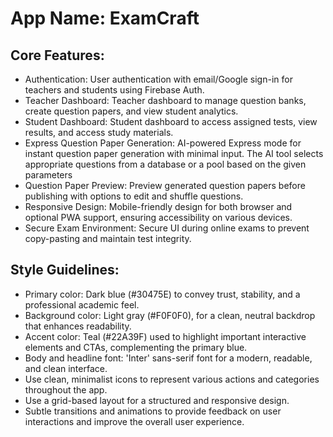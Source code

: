 # **App Name**: ExamCraft

## Core Features:

- Authentication: User authentication with email/Google sign-in for teachers and students using Firebase Auth.
- Teacher Dashboard: Teacher dashboard to manage question banks, create question papers, and view student analytics.
- Student Dashboard: Student dashboard to access assigned tests, view results, and access study materials.
- Express Question Paper Generation: AI-powered Express mode for instant question paper generation with minimal input. The AI tool selects appropriate questions from a database or a pool based on the given parameters
- Question Paper Preview: Preview generated question papers before publishing with options to edit and shuffle questions.
- Responsive Design: Mobile-friendly design for both browser and optional PWA support, ensuring accessibility on various devices.
- Secure Exam Environment: Secure UI during online exams to prevent copy-pasting and maintain test integrity.

## Style Guidelines:

- Primary color: Dark blue (#30475E) to convey trust, stability, and a professional academic feel.
- Background color: Light gray (#F0F0F0), for a clean, neutral backdrop that enhances readability.
- Accent color: Teal (#22A39F) used to highlight important interactive elements and CTAs, complementing the primary blue.
- Body and headline font: 'Inter' sans-serif font for a modern, readable, and clean interface.
- Use clean, minimalist icons to represent various actions and categories throughout the app.
- Use a grid-based layout for a structured and responsive design.
- Subtle transitions and animations to provide feedback on user interactions and improve the overall user experience.